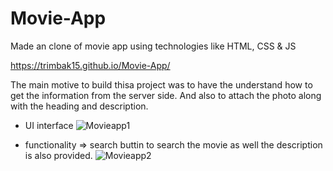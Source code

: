 # Movie-App
Made an clone of movie app using technologies like HTML, CSS &amp; JS


https://trimbak15.github.io/Movie-App/

The main motive to build thisa project was to have the understand how to get the information from the server side. And also to attach the photo along with the heading and description.

* UI interface
![Movieapp1](https://user-images.githubusercontent.com/118504736/233045959-035ef0c2-cd90-4c68-a9c7-d14ee15d5d66.png)

* functionality => search buttin to search the movie as well the description is also provided.
![Movieapp2](https://user-images.githubusercontent.com/118504736/233046145-1a741620-6264-48d9-8281-a1852ec1f21d.png)
